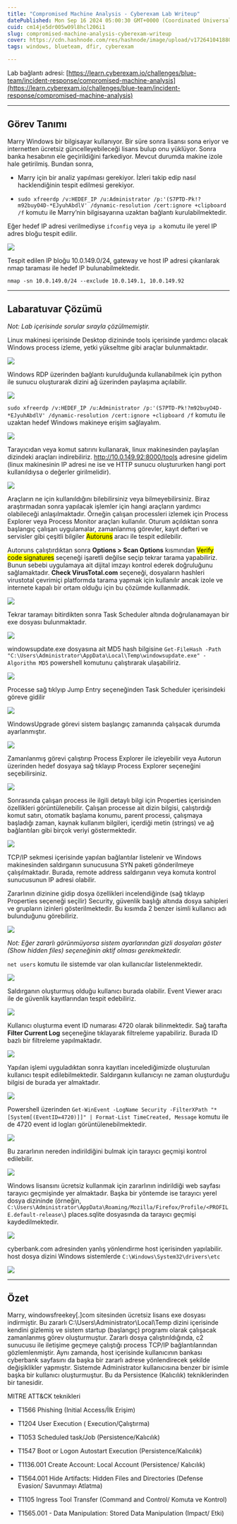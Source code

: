 ```yaml
---
title: "Compromised Machine Analysis - Cyberexam Lab Writeup"
datePublished: Mon Sep 16 2024 05:00:30 GMT+0000 (Coordinated Universal Time)
cuid: cm14je5dr005w09l8hcl206i1
slug: compromised-machine-analysis-cyberexam-writeup
cover: https://cdn.hashnode.com/res/hashnode/image/upload/v1726410418806/c9321f62-6af4-49a0-8512-67488e23d29b.png
tags: windows, blueteam, dfir, cyberexam

---
```


Lab bağlantı adresi: [https://learn.cyberexam.io/challenges/blue-team/incident-response/compromised-machine-analysis](https://learn.cyberexam.io/challenges/blue-team/incident-response/compromised-machine-analysis)

---

## Görev Tanımı

Marry Windows bir bilgisayar kullanıyor. Bir süre sonra lisansı sona eriyor ve internetten ücretsiz güncelleyebileceği lisans bulup onu yüklüyor. Sonra banka hesabının ele geçirildiğini farkediyor. Mevcut durumda makine izole hale getirilmiş. Bundan sonra,

* Marry için bir analiz yapılması gerekiyor. İzleri takip edip nasıl hacklendiğinin tespit edilmesi gerekiyor.
    
* `sudo xfreerdp /v:HEDEF_IP /u:Administrator /p:'(S7PTD-Pk!?m92buyO4D-*EJyuhAbdlV' /dynamic-resolution /cert:ignore +clipboard /f` komutu ile Marry’nin bilgisayarına uzaktan bağlantı kurulabilmektedir.
    

Eğer hedef IP adresi verilmediyse `ifconfig` veya `ip a` komutu ile yerel IP adres bloğu tespit edilir.

![](https://cdn.hashnode.com/res/hashnode/image/upload/v1726403284767/d2f17826-1cc9-4999-b0d3-6f128807e241.png)

Tespit edilen IP bloğu 10.0.149.0/24, gateway ve host IP adresi çıkarılarak nmap taraması ile hedef IP bulunabilmektedir.

`nmap -sn 10.0.149.0/24 --exclude 10.0.149.1, 10.0.149.92`

---

## Labaratuvar Çözümü

*Not: Lab içerisinde sorular sırayla çözülmemiştir.*

Linux makinesi içerisinde Desktop dizininde tools içerisinde yardımcı olacak Windows process izleme, yetki yükseltme gibi araçlar bulunmaktadır.

![](https://cdn.hashnode.com/res/hashnode/image/upload/v1726403849433/326f186d-c266-4425-aa54-0f514908e421.png)

Windows RDP üzerinden bağlantı kurulduğunda kullanabilmek için python ile sunucu oluşturarak dizini ağ üzerinden paylaşıma açılabilir.

![](https://cdn.hashnode.com/res/hashnode/image/upload/v1726403769615/9a560f75-42c7-4bef-8c3d-7f66a3f1a631.png  )

`sudo xfreerdp /v:HEDEF_IP /u:Administrator /p:'(S7PTD-Pk!?m92buyO4D-*EJyuhAbdlV' /dynamic-resolution /cert:ignore +clipboard /f` komutu ile uzaktan hedef Windows makineye erişim sağlayalım.

![](https://cdn.hashnode.com/res/hashnode/image/upload/v1726404055632/75df223a-58e9-464f-9bdf-54fbe3b4cf57.png)

Tarayıcıdan veya komut satırını kullanarak, linux makinesinden paylaşılan dizindeki araçları indirebiliriz. http://10.0.149.92:8000/tools adresine gidelim (linux makinesinin IP adresi ne ise ve HTTP sunucu oluştururken hangi port kullanıldıysa o değerler girilmelidir).

![](https://cdn.hashnode.com/res/hashnode/image/upload/v1726404669269/e43e2a5e-d311-4e90-8f2f-444b141ca696.png)

Araçların ne için kullanıldığını bilebilirsiniz veya bilmeyebilirsiniz. Biraz araştırmadan sonra yapılacak işlemler için hangi araçların yardımcı olabileceği anlaşılmaktadır. Örneğin çalışan processleri izlemek için Process Explorer veya Process Monitor araçları kullanılır. Oturum açıldıktan sonra başlangıç çalışan uygulamalar, zamanlanmış görevler, kayıt defteri ve servisler gibi çeşitli bilgiler <mark>Autoruns</mark> aracı ile tespit edilebilir.

Autoruns çalıştırdıktan sonra **Options &gt; Scan Options** kısmından <mark>Verify code signatures</mark> seçeneği işaretli değilse seçip tekrar tarama yapabiliriz. Bunun sebebi uygulamaya ait dijital imzayı kontrol ederek doğruluğunu sağlamaktadır. **Check VirusTotal.com** seçeneği, dosyaların hashleri virustotal çevrimiçi platformda tarama yapmak için kullanılır ancak izole ve internete kapalı bir ortam olduğu için bu çözümde kullanmadık.

![](https://cdn.hashnode.com/res/hashnode/image/upload/v1726405785770/da47433f-9cae-4bd0-b204-0518dbc788a4.png)

Tekrar taramayı bitirdikten sonra Task Scheduler altında doğrulanamayan bir exe dosyası bulunmaktadır.

![](https://cdn.hashnode.com/res/hashnode/image/upload/v1726406308728/007714d5-f82f-4573-8870-61baba8effa1.png)

windowsupdate.exe dosyasına ait MD5 hash bilgisine `Get-FileHash -Path "C:\Users\Administrator\AppData\Local\Temp\windowsupdate.exe" -Algorithm MD5` powershell komutunu çalıştırarak ulaşabiliriz.

![](https://cdn.hashnode.com/res/hashnode/image/upload/v1726406431271/50f287ee-5bfa-46a9-a897-8e8cfacc28eb.png)

Processe sağ tıklyıp Jump Entry seçeneğinden Task Scheduler içerisindeki göreve gidilir

![](https://cdn.hashnode.com/res/hashnode/image/upload/v1726407355814/a36b2ddb-108c-4359-81d7-9ee7c2956acd.png)

WindowsUpgrade görevi sistem başlangıç zamanında çalışacak durumda ayarlanmıştır.

![](https://cdn.hashnode.com/res/hashnode/image/upload/v1726407431352/2cd7b829-a706-461e-a013-7c734d77ae68.png)

Zamanlanmış görevi çalıştırıp Process Explorer ile izleyebilir veya Autorun üzerinden hedef dosyaya sağ tıklayıp Process Explorer seçeneğini seçebilirsiniz.

![](https://cdn.hashnode.com/res/hashnode/image/upload/v1726407779047/7aa75617-81a0-45a3-a27a-d99d70891297.png)

Sonrasında çalışan process ile ilgili detaylı bilgi için Properties içerisinden özellikleri görüntülenebilir. Çalışan processe ait dizin bilgisi, çalıştırdığı komut satırı, otomatik başlama konumu, parent processi, çalışmaya başladığı zaman, kaynak kullanım bilgileri, içerdiği metin (strings) ve ağ bağlantıları gibi birçok veriyi göstermektedir.

![](https://cdn.hashnode.com/res/hashnode/image/upload/v1726407913887/95ee268f-735c-45a6-98a0-6e642796577f.png)

TCP/IP sekmesi içerisinde yapılan bağlantılar listelenir ve Windows makinesinden saldırganın sunucusuna SYN paketi gönderilmeye çalışılmaktadır. Burada, remote address saldırganın veya komuta kontrol sunucusunun IP adresi olabilir.

Zararlının dizinine gidip dosya özellikleri incelendiğinde (sağ tıklayıp Properties seçeneği seçilir) Security, güvenlik başlığı altında dosya sahipleri ve grupların izinleri gösterilmektedir. Bu kısımda 2 benzer isimli kullanıcı adı bulunduğunu görebiliriz.

![](https://cdn.hashnode.com/res/hashnode/image/upload/v1726408387926/6ccbcab6-d351-41a0-9033-dc0501bf6dd7.png)

*Not: Eğer zararlı görünmüyorsa sistem ayarlarından gizli dosyaları göster (Show hidden files) seçeneğinin aktif olması gerekmektedir.*

`net users` komutu ile sistemde var olan kullanıcılar listelenmektedir.

![](https://cdn.hashnode.com/res/hashnode/image/upload/v1726408531811/d060fff7-32d2-4576-a128-85388f7e9e17.png)

Saldırganın oluşturmuş olduğu kullanıcı burada olabilir. Event Viewer aracı ile de güvenlik kayıtlarından tespit edebiliriz.

![](https://cdn.hashnode.com/res/hashnode/image/upload/v1726408645466/2a64c887-40b0-485e-97e2-d594910a0c76.png)

Kullanıcı oluşturma event ID numarası 4720 olarak bilinmektedir. Sağ tarafta **Filter Current Log** seçeneğine tıklayarak filtreleme yapabiliriz. Burada ID bazlı bir filtreleme yapılmaktadır.

![](https://cdn.hashnode.com/res/hashnode/image/upload/v1726408767512/f1651d2e-8674-448a-a236-71c333e7a27b.png)

Yapılan işlemi uyguladıktan sonra kayıtları incelediğimizde oluşturulan kullanıcı tespit edilebilmektedir. Saldırganın kullanıcıyı ne zaman oluşturduğu bilgisi de burada yer almaktadır.

![](https://cdn.hashnode.com/res/hashnode/image/upload/v1726408909092/bf5bf412-7f85-4921-9efa-54dfdb674b82.png)

Powershell üzerinden `Get-WinEvent -LogName Security -FilterXPath "*[System[(EventID=4720)]]" | Format-List TimeCreated, Message` komutu ile de 4720 event id logları görüntülenebilmektedir.

![](https://cdn.hashnode.com/res/hashnode/image/upload/v1726412760971/4804a1d4-b7bf-4c6d-876c-97261198bbfe.png)

Bu zararlının nereden indirildiğini bulmak için tarayıcı geçmişi kontrol edilebilir.

![](https://cdn.hashnode.com/res/hashnode/image/upload/v1726411455996/1581d932-0ac8-46a1-8487-747935375af2.png)

Windows lisansını ücretsiz kullanmak için zararlının indirildiği web sayfası tarayıcı geçmişinde yer almaktadır. Başka bir yöntemde ise tarayıcı yerel dosya dizininde (örneğin, `C:\Users\Administrator\AppData\Roaming/Mozilla/Firefox/Profile/<PROFILE.default-release\`) places.sqlite dosyasında da tarayıcı geçmişi kaydedilmektedir.

![](https://cdn.hashnode.com/res/hashnode/image/upload/v1726411437013/52acd8f4-2354-4e55-989e-f9d49b8bb0a6.png)

cyberbank.com adresinden yanlış yönlendirme host içerisinden yapılabilir. host dosya dizini Windows sistemlerde `C:\Windows\System32\drivers\etc`

![](https://cdn.hashnode.com/res/hashnode/image/upload/v1726409278527/321e094a-3dbf-424c-9a42-80ecd1f650fe.png)

---

## Özet

Marry, windowsfreekey\[.\]com sitesinden ücretsiz lisans exe dosyası indirmiştir. Bu zararlı C:\\Users\\Administrator\\Local\\Temp dizini içerisinde kendini gizlemiş ve sistem startup (başlangıç) programı olarak çalışacak zamanlanmış görev oluşturmuştur. Zararlı dosya çalıştırıldığında, c2 sunucusu ile iletişime geçmeye çalıştığı process TCP/IP bağlantılarından gözlemlenmiştir. Aynı zamanda, host içerisinde kullanıcının bankası cyberbank sayfasını da başka bir zararlı adrese yönlendirecek şekilde değişiklikler yapmıştır. Sistemde Administrator kullanıcısına benzer bir isimle başka bir kullanıcı oluşturmuştur. Bu da Persistence (Kalıcılık) tekniklerinden bir tanesidir.

MITRE ATT&CK teknikleri

* T1566 Phishing (Initial Access/İlk Erişim)
    
* T1204 User Execution ( Execution/Çalıştırma)
    
* T1053 Scheduled task/Job (Persistence/Kalıcılık)
    
* T1547 Boot or Logon Autostart Execution (Persistence/Kalıcılık)
    
* T1136.001 Create Account: Local Account (Persistence/ Kalıcılık)
    
* T1564.001 Hide Artifacts: Hidden Files and Directories (Defense Evasion/ Savunmayı Atlatma)
    
* T1105 Ingress Tool Transfer (Command and Control/ Komuta ve Kontrol)
    
* T1565.001 - Data Manipulation: Stored Data Manipulation (Impact/ Etki)
